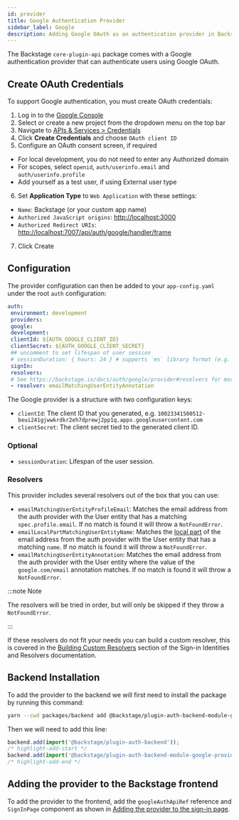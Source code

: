 ```yaml
---
id: provider
title: Google Authentication Provider
sidebar_label: Google
description: Adding Google OAuth as an authentication provider in Backstage
---
```


The Backstage `core-plugin-api` package comes with a Google authentication
provider that can authenticate users using Google OAuth.

## Create OAuth Credentials

To support Google authentication, you must create OAuth credentials:

1. Log in to the [Google Console](https://console.cloud.google.com)
2. Select or create a new project from the dropdown menu on the top bar
3. Navigate to
 [APIs & Services > Credentials](https://console.cloud.google.com/apis/credentials)
4. Click **Create Credentials** and choose `OAuth client ID`
5. Configure an OAuth consent screen, if required
 - For local development, you do not need to enter any Authorized domain
 - For scopes, select `openid`, `auth/userinfo.email` and
 `auth/userinfo.profile`
 - Add yourself as a test user, if using External user type
6. Set **Application Type** to `Web Application` with these settings:
 - `Name`: Backstage (or your custom app name)
 - `Authorized JavaScript origins`: <http://localhost:3000>
 - `Authorized Redirect URIs`:
 <http://localhost:7007/api/auth/google/handler/frame>
7. Click Create

## Configuration

The provider configuration can then be added to your `app-config.yaml` under the
root `auth` configuration:

```yaml
auth:
 environment: development
 providers:
 google:
 development:
 clientId: ${AUTH_GOOGLE_CLIENT_ID}
 clientSecret: ${AUTH_GOOGLE_CLIENT_SECRET}
 ## uncomment to set lifespan of user session
 # sessionDuration: { hours: 24 } # supports `ms` library format (e.g. '24h', '2 days'), ISO duration, "human duration" as used in code
 signIn:
 resolvers:
 # See https://backstage.io/docs/auth/google/provider#resolvers for more resolvers
 - resolver: emailMatchingUserEntityAnnotation
```

The Google provider is a structure with two configuration keys:

- `clientId`: The client ID that you generated, e.g.
 `10023341500512-beui241gjwwkrdkr2eh7dprewj2pp1q.apps.googleusercontent.com`
- `clientSecret`: The client secret tied to the generated client ID.

### Optional

- `sessionDuration`: Lifespan of the user session.

### Resolvers

This provider includes several resolvers out of the box that you can use:

- `emailMatchingUserEntityProfileEmail`: Matches the email address from the auth provider with the User entity that has a matching `spec.profile.email`. If no match is found it will throw a `NotFoundError`.
- `emailLocalPartMatchingUserEntityName`: Matches the [local part](https://en.wikipedia.org/wiki/Email_address#Local-part) of the email address from the auth provider with the User entity that has a matching `name`. If no match is found it will throw a `NotFoundError`.
- `emailMatchingUserEntityAnnotation`: Matches the email address from the auth provider with the User entity where the value of the `google.com/email` annotation matches. If no match is found it will throw a `NotFoundError`.

:::note Note

The resolvers will be tried in order, but will only be skipped if they throw a `NotFoundError`.

:::

If these resolvers do not fit your needs you can build a custom resolver, this is covered in the [Building Custom Resolvers](../identity-resolver.md#building-custom-resolvers) section of the Sign-in Identities and Resolvers documentation.

## Backend Installation

To add the provider to the backend we will first need to install the package by running this command:

```bash title="from your Backstage root directory"
yarn --cwd packages/backend add @backstage/plugin-auth-backend-module-google-provider
```

Then we will need to add this line:

```ts title="in packages/backend/src/index.ts"
backend.add(import('@backstage/plugin-auth-backend'));
/* highlight-add-start */
backend.add(import('@backstage/plugin-auth-backend-module-google-provider'));
/* highlight-add-end */
```

## Adding the provider to the Backstage frontend

To add the provider to the frontend, add the `googleAuthApiRef` reference and
`SignInPage` component as shown in
[Adding the provider to the sign-in page](../index.md#sign-in-configuration).
